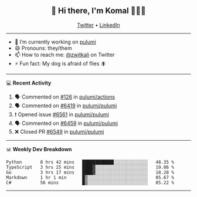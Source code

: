 <h2 align="center"> 👋 Hi there, I'm Komal 🧑🏾‍💻 </h2>
<p align="center">
    <a href="https://twitter.com/zwitkali">Twitter</a> •
    <a href="https://www.linkedin.com/in/komal-ali/">LinkedIn</a>
</p>

--------

- 🔭 I’m currently working on [pulumi](https://github.com/pulumi/pulumi)
- 😄 Pronouns: they/them
- 📫 How to reach me: [@zwitkali](https://twitter.com/zwitkali) on Twitter
- ⚡ Fun fact: My dog is afraid of flies 🪰

--------
💻 **Recent Activity**

<!--START_SECTION:activity-->
1. 🗣 Commented on [#126](https://github.com/pulumi/actions/issues/126) in [pulumi/actions](https://github.com/pulumi/actions)
2. 🗣 Commented on [#6419](https://github.com/pulumi/pulumi/issues/6419) in [pulumi/pulumi](https://github.com/pulumi/pulumi)
3. ❗️ Opened issue [#6561](https://github.com/pulumi/pulumi/issues/6561) in [pulumi/pulumi](https://github.com/pulumi/pulumi)
4. 🗣 Commented on [#6459](https://github.com/pulumi/pulumi/issues/6459) in [pulumi/pulumi](https://github.com/pulumi/pulumi)
5. ❌ Closed PR [#6549](https://github.com/pulumi/pulumi/pull/6549) in [pulumi/pulumi](https://github.com/pulumi/pulumi)
<!--END_SECTION:activity-->

--------

📊 **Weekly Dev Breakdown**
<!--START_SECTION:waka-->
```text
Python       8 hrs 42 mins   ████████████░░░░░░░░░░░░░   48.35 % 
TypeScript   3 hrs 25 mins   ████▓░░░░░░░░░░░░░░░░░░░░   19.06 % 
Go           3 hrs 17 mins   ████▓░░░░░░░░░░░░░░░░░░░░   18.28 % 
Markdown     1 hr 1 min      █▒░░░░░░░░░░░░░░░░░░░░░░░   05.67 % 
C#           56 mins         █▒░░░░░░░░░░░░░░░░░░░░░░░   05.22 % 
```
<!--END_SECTION:waka-->

--------